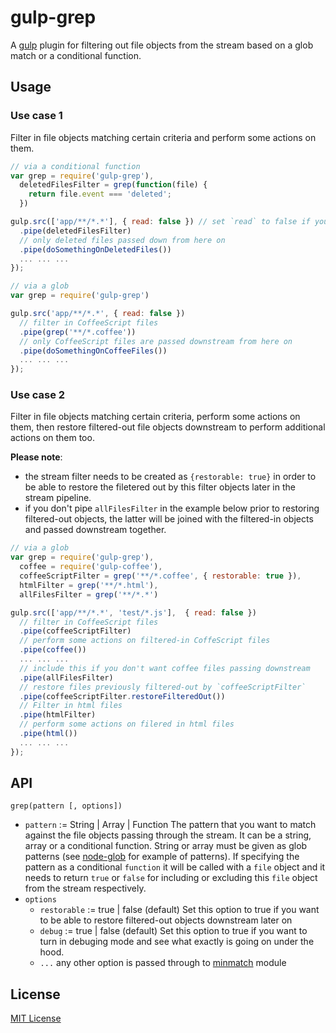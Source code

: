 gulp-grep
============

A [gulp](https://github.com/gulpjs/gulp) plugin for filtering out file objects 
from the stream based on a glob match or a conditional function.

## Usage

### Use case 1
Filter in file objects matching certain criteria and perform some actions on them.

```js
// via a conditional function
var grep = require('gulp-grep'),
  deletedFilesFilter = grep(function(file) {
    return file.event === 'deleted';
  })

gulp.src(['app/**/*.*'], { read: false }) // set `read` to false if you don't want to read file contents
  .pipe(deletedFilesFilter)
  // only deleted files passed down from here on
  .pipe(doSomethingOnDeletedFiles())
  ... ... ... 
});
```

```js
// via a glob
var grep = require('gulp-grep')

gulp.src('app/**/*.*', { read: false }) 
  // filter in CoffeeScript files
  .pipe(grep('**/*.coffee'))
  // only CoffeeScript files are passed downstream from here on
  .pipe(doSomethingOnCoffeeFiles())
  ... ... ... 
});
```

### Use case 2
Filter in file objects matching certain criteria, perform some actions on them, then
restore filtered-out file objects downstream to perform additional actions on them too.

**Please note**:
* the stream filter needs to be created as `{restorable: true}` in
order to be able to restore the filetered out by this filter objects later in the stream pipeline.
* if you don't pipe `allFilesFilter` in the example below prior to restoring 
filtered-out objects, the latter will be joined with the 
filtered-in objects and passed downstream together.

```js
// via a glob
var grep = require('gulp-grep'),
  coffee = require('gulp-coffee'),
  coffeeScriptFilter = grep('**/*.coffee', { restorable: true }),
  htmlFilter = grep('**/*.html'),
  allFilesFilter = grep('**/*.*')

gulp.src(['app/**/*.*', 'test/*.js'],  { read: false })
  // filter in CoffeeScript files
  .pipe(coffeeScriptFilter)
  // perform some actions on filtered-in CoffeScript files
  .pipe(coffee())
  ... ... ... 
  // include this if you don't want coffee files passing downstream
  .pipe(allFilesFilter)
  // restore files previously filtered-out by `coffeeScriptFilter`
  .pipe(coffeeScriptFilter.restoreFilteredOut())
  // Filter in html files
  .pipe(htmlFilter)
  // perform some actions on filered in html files
  .pipe(html())
  ... ... ...
});
```


## API

```
grep(pattern [, options])
```

* `pattern` := String | Array | Function
The pattern that you want to match against the file objects passing 
through the stream. It can be a string, array or a conditional function. 
String or array must be given as glob patterns (see [node-glob](https://github.com/isaacs/node-glob) for
example of patterns). If specifying the pattern as a conditional `function` it will be
called with a `file` object and it needs to return `true` or `false` for including
or excluding this `file` object from the stream respectively.
* `options`
  * `restorable` := true | false (default)
  Set this option to true if you want to be able to restore filtered-out
  objects downstream later on
  * `debug` := true | false (default)
  Set this option to true if you want to turn in debuging mode and see what
  exactly is going on under the hood.
  * `...` any other option is passed through to [minmatch](https://github.com/isaacs/minimatch)
  module


## License

[MIT License](http://en.wikipedia.org/wiki/MIT_License)
